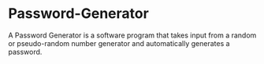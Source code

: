 # Password-Generator
A Password Generator is a software program that takes input from a random or pseudo-random number generator and automatically generates a password.
